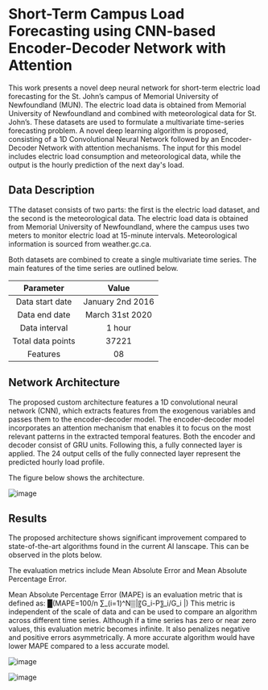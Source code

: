 # Short-Term Campus Load Forecasting using CNN-based Encoder-Decoder Network with Attention

This work presents a novel deep neural network for short-term electric load forecasting for the St. John’s campus of Memorial University of Newfoundland (MUN). The electric load data is obtained from Memorial University of Newfoundland and combined with meteorological data for St. John’s. These datasets are used to formulate a multivariate time-series forecasting problem. A novel deep learning algorithm is proposed, consisting of a 1D Convolutional Neural Network followed by an Encoder-Decoder Network with attention mechanisms. The input for this model includes electric load consumption and meteorological data, while the output is the hourly prediction of the next day's load.

## Data Description

TThe dataset consists of two parts: the first is the electric load dataset, and the second is the meteorological data. The electric load data is obtained from Memorial University of Newfoundland, where the campus uses two meters to monitor electric load at 15-minute intervals. Meteorological information is sourced from weather.gc.ca.

Both datasets are combined to create a single multivariate time series. The main features of the time series are outlined below.

| Parameter        | Value           | 
|:-------------:|:-------------:| 
| Data start date      |January 2nd 2016 | 
| Data end date      |March 31st 2020      |   
| Data interval |1 hour    |    
| Total data points |37221   |    
|Features |08   |    

## Network Architecture

The proposed custom architecture features a 1D convolutional neural network (CNN), which extracts features from the exogenous variables and passes them to the encoder-decoder model. The encoder-decoder model incorporates an attention mechanism that enables it to focus on the most relevant patterns in the extracted temporal features. Both the encoder and decoder consist of GRU units. Following this, a fully connected layer is applied. The 24 output cells of the fully connected layer represent the predicted hourly load profile.

The figure below shows the architecture. 
 
![image](https://github.com/user-attachments/assets/425a9b3d-d61f-48be-ba83-94fb7acbade0)

## Results

The proposed architecture shows significant improvement compared to state-of-the-art algorithms found in the current AI lanscape. This can be observed in the plots below. 

The evaluation metrics include Mean Absolute Error and Mean Absolute Percentage Error. 


Mean Absolute Percentage Error (MAPE) is an evaluation metric that is defined as: 
█(MAPE=100/n ∑_(i=1)^N▒|〖G_i-P〗_i/G_i |)
This metric is independent of the scale of data and can be used to compare an algorithm across different time series. Although if a time series has zero or near zero values, this evaluation metric becomes infinite. It also penalizes negative and positive errors asymmetrically.  A more accurate algorithm would have lower MAPE compared to a less accurate model.



![image](https://github.com/user-attachments/assets/06f62391-e26f-44b9-b88f-f449173dfca4)

![image](https://github.com/user-attachments/assets/201c72f8-8cfb-4bc9-ac8b-5565de9d947c)



